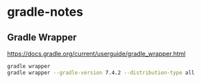 # gradle-notes

## Gradle Wrapper
https://docs.gradle.org/current/userguide/gradle_wrapper.html

```bash
gradle wrapper
gradle wrapper --gradle-version 7.4.2 --distribution-type all
```
